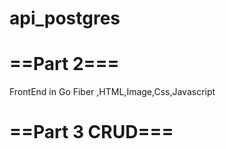 # api_postgres

# ==Part 2===
 
FrontEnd in Go Fiber ,HTML,Image,Css,Javascript

# ==Part 3 CRUD===
